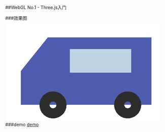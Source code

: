 ##WebGL No.1 - Three.js入门

###效果图
![效果图](charpt1.png)
###demo
[demo](http://teresaruan.github.io/ife/WebVR/charpt1/car.html)